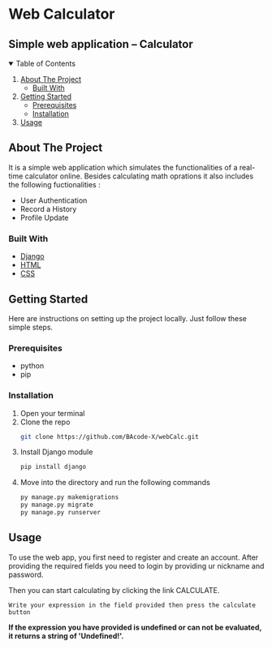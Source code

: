 # Web Calculator
## Simple web application – Calculator

<!-- TABLE OF CONTENTS -->
<details open="open">
  <summary>Table of Contents</summary>
  <ol>
    <li>
      <a href="#about-the-project">About The Project</a>
      <ul>
        <li><a href="#built-with">Built With</a></li>
      </ul>
    </li>
    <li>
      <a href="#getting-started">Getting Started</a>
      <ul>
        <li><a href="#prerequisites">Prerequisites</a></li>
        <li><a href="#installation">Installation</a></li>
      </ul>
    </li>
    <li><a href="#usage">Usage</a></li>
  </ol>
</details>



<!-- ABOUT THE PROJECT -->
## About The Project

It is a simple web application which simulates the functionalities of a real-time calculator online.
Besides calculating math oprations it also includes the following fuctionalities :
  * User Authentication
  * Record a History
  * Profile Update

### Built With

* [Django](https://www.djangoproject.com)
* [HTML](https://www.w3schools.com/html/default.asp)
* [CSS](https://www.w3schools.com/css/default.asp)


<!-- GETTING STARTED -->
## Getting Started

Here are instructions on setting up the project locally.
Just follow these simple steps.

### Prerequisites

* python
* pip

### Installation

1. Open your terminal
2. Clone the repo
   ```sh
   git clone https://github.com/BAcode-X/webCalc.git
   ```
3. Install Django module
   ```sh
   pip install django
   ```
4. Move into the directory and run the following commands
   ```sh
   py manage.py makemigrations
   py manage.py migrate
   py manage.py runserver
   ```


<!-- USAGE EXAMPLES -->
## Usage

To use the web app, you first need to register and create an account.
After providing the required fields you need to login by providing ur nickname and password.

Then you can start calculating by clicking the link CALCULATE.

``` Write your expression in the field provided then press the calculate button ```

__If the expression you have provided is undefined or can not be evaluated, it returns a string of 'Undefined!'.__
